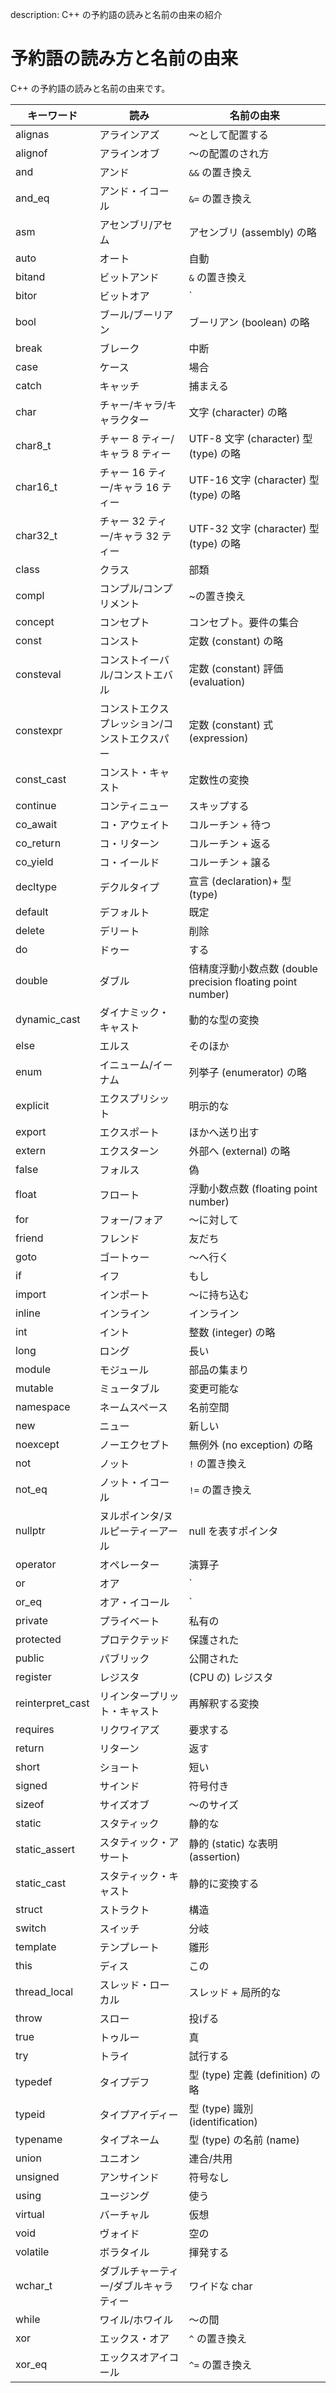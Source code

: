description: C++ の予約語の読みと名前の由来の紹介

# 予約語の読み方と名前の由来

C++ の予約語の読みと名前の由来です。

| キーワード            | 読み                      | 名前の由来                                              |
|------------------|-------------------------|----------------------------------------------------|
| alignas          | アラインアズ                  | ～として配置する                                           |
| alignof          | アラインオブ                  | ～の配置のされ方                                           |
| and              | アンド                     | `&&` の置き換え                                         |
| and_eq           | アンド・イコール                | `&=` の置き換え                                         |
| asm              | アセンブリ/アセム               | アセンブリ (assembly) の略                                |
| auto             | オート                     | 自動                                                 |
| bitand           | ビットアンド                  | `&` の置き換え                                          |
| bitor            | ビットオア                   | `|` の置き換え                                          |
| bool             | ブール/ブーリアン               | ブーリアン (boolean) の略                                 |
| break            | ブレーク                    | 中断                                                 |
| case             | ケース                     | 場合                                                 |
| catch            | キャッチ                    | 捕まえる                                               |
| char             | チャー/キャラ/キャラクター          | 文字 (character) の略                                  |
| char8_t          | チャー 8 ティー/キャラ 8 ティー     | UTF-8 文字 (character) 型 (type) の略                   |
| char16_t         | チャー 16 ティー/キャラ 16 ティー   | UTF-16 文字 (character) 型 (type) の略                  |
| char32_t         | チャー 32 ティー/キャラ 32 ティー   | UTF-32 文字 (character) 型 (type) の略                  |
| class            | クラス                     | 部類                                                 |
| compl            | コンプル/コンプリメント            | ~の置き換え                                             |
| concept          | コンセプト                   | コンセプト。要件の集合                                        |
| const            | コンスト                    | 定数 (constant) の略                                   |
| consteval        | コンストイーバル/コンストエバル        | 定数 (constant) 評価 (evaluation)                      |
| constexpr        | コンストエクスプレッション/コンストエクスパー | 定数 (constant) 式 (expression)                       |
| const_cast       | コンスト・キャスト               | 定数性の変換                                             |
| continue         | コンティニュー                 | スキップする                                             |
| co_await         | コ・アウェイト                 | コルーチン + 待つ                                         |
| co_return        | コ・リターン                  | コルーチン + 返る                                         |
| co_yield         | コ・イールド                  | コルーチン + 譲る                                         |
| decltype         | デクルタイプ                  | 宣言 (declaration)+ 型 (type)                         |
| default          | デフォルト                   | 既定                                                 |
| delete           | デリート                    | 削除                                                 |
| do               | ドゥー                     | する                                                 |
| double           | ダブル                     | 倍精度浮動小数点数 (double precision floating point number) |
| dynamic_cast     | ダイナミック・キャスト             | 動的な型の変換                                            |
| else             | エルス                     | そのほか                                               |
| enum             | イニューム/イーナム              | 列挙子 (enumerator) の略                                |
| explicit         | エクスプリシット                | 明示的な                                               |
| export           | エクスポート                  | ほかへ送り出す                                            |
| extern           | エクスターン                  | 外部へ (external) の略                                  |
| false            | フォルス                    | 偽                                                  |
| float            | フロート                    | 浮動小数点数 (floating point number)                     |
| for              | フォー/フォア                 | ～に対して                                              |
| friend           | フレンド                    | 友だち                                                |
| goto             | ゴートゥー                   | ～へ行く                                               |
| if               | イフ                      | もし                                                 |
| import           | インポート                   | ～に持ち込む                                             |
| inline           | インライン                   | インライン                                              |
| int              | イント                     | 整数 (integer) の略                                    |
| long             | ロング                     | 長い                                                 |
| module           | モジュール                   | 部品の集まり                                             |
| mutable          | ミュータブル                  | 変更可能な                                              |
| namespace        | ネームスペース                 | 名前空間                                               |
| new              | ニュー                     | 新しい                                                |
| noexcept         | ノーエクセプト                 | 無例外 (no exception) の略                              |
| not              | ノット                     | `!` の置き換え                                          |
| not_eq           | ノット・イコール                | `!=` の置き換え                                         |
| nullptr          | ヌルポインタ/ヌルピーティーアール       | null を表すポインタ                                       |
| operator         | オペレーター                  | 演算子                                                |
| or               | オア                      | `||` の置き換え                                         |
| or_eq            | オア・イコール                 | `||=` の置き換え                                        |
| private          | プライベート                  | 私有の                                                |
| protected        | プロテクテッド                 | 保護された                                              |
| public           | パブリック                   | 公開された                                              |
| register         | レジスタ                    | (CPU の) レジスタ                                       |
| reinterpret_cast | リインタープリット・キャスト          | 再解釈する変換                                            |
| requires         | リクワイアズ                  | 要求する                                               |
| return           | リターン                    | 返す                                                 |
| short            | ショート                    | 短い                                                 |
| signed           | サインド                    | 符号付き                                               |
| sizeof           | サイズオブ                   | ～のサイズ                                              |
| static           | スタティック                  | 静的な                                                |
| static_assert    | スタティック・アサート             | 静的 (static) な表明 (assertion)                        |
| static_cast      | スタティック・キャスト             | 静的に変換する                                            |
| struct           | ストラクト                   | 構造                                                 |
| switch           | スイッチ                    | 分岐                                                 |
| template         | テンプレート                  | 雛形                                                 |
| this             | ディス                     | この                                                 |
| thread_local     | スレッド・ローカル               | スレッド + 局所的な                                        |
| throw            | スロー                     | 投げる                                                |
| true             | トゥルー                    | 真                                                  |
| try              | トライ                     | 試行する                                               |
| typedef          | タイプデフ                   | 型 (type) 定義 (definition) の略                        |
| typeid           | タイプアイディー                | 型 (type) 識別 (identification)                       |
| typename         | タイプネーム                  | 型 (type) の名前 (name)                                |
| union            | ユニオン                    | 連合/共用                                              |
| unsigned         | アンサインド                  | 符号なし                                               |
| using            | ユージング                   | 使う                                                 |
| virtual          | バーチャル                   | 仮想                                                 |
| void             | ヴォイド                    | 空の                                                 |
| volatile         | ボラタイル                   | 揮発する                                               |
| wchar_t          | ダブルチャーティー/ダブルキャラティー     | ワイドな char                                          |
| while            | ワイル/ホワイル                | ～の間                                                |
| xor              | エックス・オア                 | `^` の置き換え                                          |
| xor_eq           | エックスオアイコール              | `^=` の置き換え                                         |

